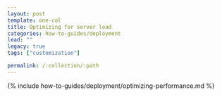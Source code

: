 ```yaml
---
layout: post
template: one-col
title: Optimizing for server load
categories: how-to-guides/deployment
lead: ""
legacy: true
tags: ["customization"]

permalink: /:collection/:path
---
```

{% include how-to-guides/deployment/optimizing-performance.md %}
